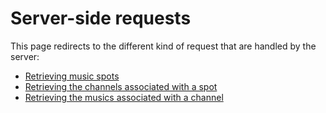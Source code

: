 # Server-side requests #
This page redirects to the different kind of request that are handled by the server:

  * [Retrieving music spots](getspots.md)
  * [Retrieving the channels associated with a spot](getchannels.md)
  * [Retrieving the musics associated with a channel](getmusics.md)